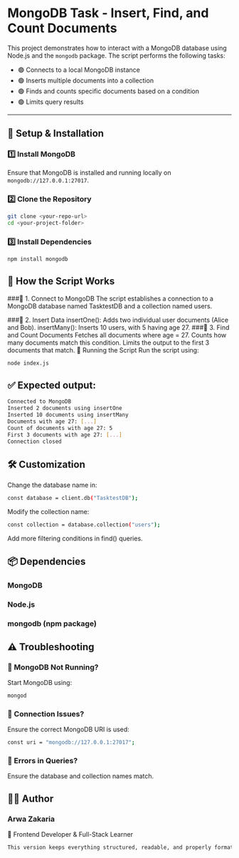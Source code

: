 # MongoDB Task - Insert, Find, and Count Documents  

This project demonstrates how to interact with a MongoDB database using Node.js and the `mongodb` package. The script performs the following tasks:

- 🟢 Connects to a local MongoDB instance  
- 🟢 Inserts multiple documents into a collection  
- 🟢 Finds and counts specific documents based on a condition  
- 🟢 Limits query results  

---

## 📌 Setup & Installation  

### 1️⃣ Install MongoDB  
Ensure that MongoDB is installed and running locally on `mongodb://127.0.0.1:27017`.  

### 2️⃣ Clone the Repository  
```bash
git clone <your-repo-url>
cd <your-project-folder>
```
### 3️⃣ Install Dependencies

```bash
npm install mongodb
```
## 📌 How the Script Works
###🔹 1. Connect to MongoDB
The script establishes a connection to a MongoDB database named TasktestDB and a collection named users.

###🔹 2. Insert Data
insertOne(): Adds two individual user documents (Alice and Bob).
insertMany(): Inserts 10 users, with 5 having age 27.
###🔹 3. Find and Count Documents
Fetches all documents where age = 27.
Counts how many documents match this condition.
Limits the output to the first 3 documents that match.
🚀 Running the Script
Run the script using:

```bash
node index.js
```
## ✅ Expected output:
```bash
Connected to MongoDB
Inserted 2 documents using insertOne
Inserted 10 documents using insertMany
Documents with age 27: [...]
Count of documents with age 27: 5
First 3 documents with age 27: [...]
Connection closed
```
## 🛠 Customization
Change the database name in:

```bash
const database = client.db("TasktestDB");
```
Modify the collection name:
```bash
const collection = database.collection("users");
```
Add more filtering conditions in find() queries.

## 📦 Dependencies
### MongoDB
### Node.js
### mongodb (npm package)
## ⚠️ Troubleshooting
### 🔴 MongoDB Not Running?
Start MongoDB using:

```bash
mongod
```
### 🔴 Connection Issues?
Ensure the correct MongoDB URI is used:

```bash
const uri = "mongodb://127.0.0.1:27017";
```
### 🔴 Errors in Queries?
Ensure the database and collection names match.

## 👩‍💻 Author
### Arwa Zakaria
🚀 Frontend Developer & Full-Stack Learner

```bash
This version keeps everything structured, readable, and properly formatted for a `README.md` file. Let me know if you need any modifications! 😊
```
